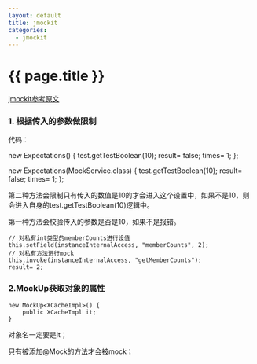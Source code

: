 ```yaml
---
layout: default
title: jmockit 
categories:
  - jmockit
---
```


# {{ page.title }}

[jmockit参考原文](http://www.iteye.com/blogs/tag/jmockit)

### 1. 根据传入的参数做限制
代码：

new Expectations() { 
	test.getTestBoolean(10); 
	result= false; 
	times= 1; 
};

new Expectations(MockService.class) { test.getTestBoolean(10); result= false; times= 1; }; 


第二种方法会限制只有传入的数值是10的才会进入这个设置中，如果不是10，则会进入自身的test.getTestBoolean(10)逻辑中。

第一种方法会校验传入的参数是否是10，如果不是报错。

	// 对私有int类型的memberCounts进行设值
	this.setField(instanceInternalAccess, "memberCounts", 2);
	// 对私有方法进行mock
	this.invoke(instanceInternalAccess, "getMemberCounts");
	result= 2;


### 2.MockUp获取对象的属性

	new MockUp<XCacheImpl>() {
		public XCacheImpl it;
	}

对象名一定要是it；

只有被添加@Mock的方法才会被mock；
